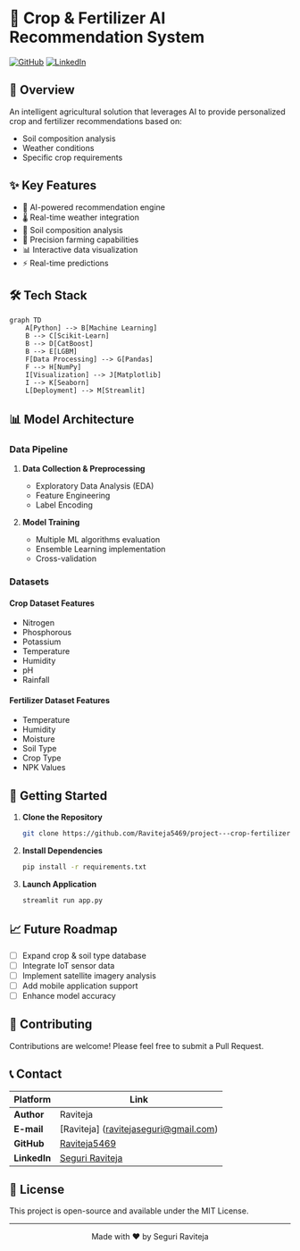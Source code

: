 # 🌱 Crop & Fertilizer AI Recommendation System

[![GitHub](https://img.shields.io/badge/GitHub-View_on_GitHub-blue?logo=GitHub)](https://github.com/Raviteja5469/project---crop-fertilizers)
[![LinkedIn](https://img.shields.io/badge/LinkedIn-Connect-blue?logo=linkedin)](https://www.linkedin.com/in/ravi-teja-61190a253)

## 🎯 Overview

An intelligent agricultural solution that leverages AI to provide personalized crop and fertilizer recommendations based on:
- Soil composition analysis
- Weather conditions
- Specific crop requirements

## ✨ Key Features

- 🤖 AI-powered recommendation engine  
- 🌡️ Real-time weather integration  
- 🧪 Soil composition analysis  
- 🎯 Precision farming capabilities  
- 📊 Interactive data visualization  
- ⚡ Real-time predictions  

## 🛠️ Tech Stack

```mermaid
graph TD
    A[Python] --> B[Machine Learning]
    B --> C[Scikit-Learn]
    B --> D[CatBoost]
    B --> E[LGBM]
    F[Data Processing] --> G[Pandas]
    F --> H[NumPy]
    I[Visualization] --> J[Matplotlib]
    I --> K[Seaborn]
    L[Deployment] --> M[Streamlit]
```

## 📊 Model Architecture

### Data Pipeline
1. **Data Collection & Preprocessing**  
   - Exploratory Data Analysis (EDA)  
   - Feature Engineering  
   - Label Encoding  

2. **Model Training**  
   - Multiple ML algorithms evaluation  
   - Ensemble Learning implementation  
   - Cross-validation  

### Datasets
#### Crop Dataset Features
- Nitrogen  
- Phosphorous  
- Potassium  
- Temperature  
- Humidity  
- pH  
- Rainfall  

#### Fertilizer Dataset Features
- Temperature  
- Humidity  
- Moisture  
- Soil Type  
- Crop Type  
- NPK Values  

## 🚀 Getting Started

1. **Clone the Repository**  
   ```bash
   git clone https://github.com/Raviteja5469/project---crop-fertilizers
   ```

2. **Install Dependencies**  
   ```bash
   pip install -r requirements.txt
   ```

3. **Launch Application**  
   ```bash
   streamlit run app.py
   ```

## 📈 Future Roadmap

- [ ] Expand crop & soil type database  
- [ ] Integrate IoT sensor data  
- [ ] Implement satellite imagery analysis  
- [ ] Add mobile application support  
- [ ] Enhance model accuracy  

## 👥 Contributing

Contributions are welcome! Please feel free to submit a Pull Request.

## 📞 Contact

| Platform | Link |
|----------|------|
| **Author** | Raviteja |
| **E-mail** | [Raviteja] (ravitejaseguri@gmail.com) |
| **GitHub** | [Raviteja5469](https://github.com/Raviteja5469) |
| **LinkedIn** | [Seguri Raviteja](https://www.linkedin.com/in/ravi-teja-61190a253) |

## 📄 License

This project is open-source and available under the MIT License.

---

<p align="center">
Made with ❤️ by Seguri Raviteja
</p>

